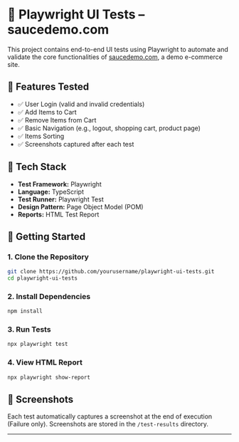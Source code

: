 # 🧪 Playwright UI Tests – saucedemo.com

This project contains end-to-end UI tests using Playwright to automate and validate the core functionalities of [saucedemo.com](https://www.saucedemo.com/), a demo e-commerce site.

## 📌 Features Tested

- ✅ User Login (valid and invalid credentials)
- ✅ Add Items to Cart
- ✅ Remove Items from Cart
- ✅ Basic Navigation (e.g., logout, shopping cart, product page)
- ✅ Items Sorting
- ✅ Screenshots captured after each test

## 🧰 Tech Stack

- **Test Framework:** Playwright
- **Language:** TypeScript
- **Test Runner:** Playwright Test
- **Design Pattern:** Page Object Model (POM)
- **Reports:** HTML Test Report

## 🚀 Getting Started

### 1. Clone the Repository

```bash
git clone https://github.com/yourusername/playwright-ui-tests.git
cd playwright-ui-tests
```

### 2. Install Dependencies

```bash
npm install
```

### 3. Run Tests

```bash
npx playwright test
```

### 4. View HTML Report

```bash
npx playwright show-report
```

## 📸 Screenshots

Each test automatically captures a screenshot at the end of execution (Failure only). Screenshots are stored in the `/test-results` directory.

---
